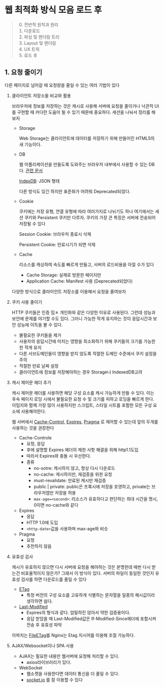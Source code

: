 # 웹 최적화 방식 모음 로드 후

> 0. 전반적 원칙과 원리
> 1. 다운로드
> 2. 파싱 및 렌더링 트리
> 3. Layout 및 렌더링
> 4. UX 트릭
> 5. 로드 후

## 1. 요청 줄이기

다른 페이지로 넘어갈 때 요청량을 줄일 수 있는 여러 기법이 있다

1. 클라이언트 저장소들 비교와 활용

   브라우저에 정보를 저장하는 것은 캐시로 사용해 서버에 요청을 줄이거나 낙관적 UI를 구현할 때 커다란 도움이 될 수 있기 때문에 중요하다. 세션을 나눠서 정리를 해보자

   - Storage

     Web Storage는 클라이언트에 데이터를 저장하기 위해 만들어진 HTML5의 새 기능이다.

   - DB

     웹 어플리케이션을 만들도록 도와주는 브라우저 내부에서 사용할 수 있는 DB다. [관련 문서](https://hacks.mozilla.org/2010/06/beyond-html5-database-apis-and-the-road-to-indexeddb/)

     [IndexDB](https://developer.mozilla.org/en-US/docs/Web/API/IndexedDB_API): JSON 형태

     다른 방식도 있긴 하지만 표준화가 어려워 Deprecated되었다.

   - Cookie

     쿠키에는 저장 유형, 연결 유형에 따라 여러가지로 나뉘기도 하나 여기에서는 세션 쿠키와 Persistent 쿠키만 다루자. 쿠키의 가장 큰 특징은 서버에 전송되어 저장될 수 있다

     Session Cookie: 브라우저 종료시 삭제

     Persistent Cookie: 만료시기가 되면 삭제

   - Cache

     리소스를 캐싱하여 속도를 빠르게 만들고, 서버의 로드비용을 아낄 수가 있다

     - Cache Storage: 실제로 방문한 페이지만
     - Application Cache: Manifest 사용 (Deprecated되었다)

   다양한 방식으로 클라이언트 저장소를 이용해서 요청을 줄여보자

2. 쿠키 사용 줄이기

   HTTP 쿠키들은 인증 밈ㅊ 개인화와 같은 다양한 이유로 사용된다. 그런데 성능과 보안에 문제를 야기할 수도 있다. 그러니 가능한 작게 유지하는 것이 응답시간과 보안 성능에 이득을 볼 수 있다.

   - 불필요한 쿠키들을 제거
   - 사용자의 응답시간에 미치는 영향을 최소화하기 위해 쿠키들의 크기를 가능한 한 작게 유지
   - 다른 서브도메인들이 영향을 받지 않도록 적절한 도메인 수준에서 쿠키 설정을 주의
   - 적절한 만료 날짜 설정
   - 클라이언트에 정보를 저장해야하는 경우 Storage나 IndexedDB고려

3. 캐시 제어문 헤더 추가

   캐시 제어문 헤더를 사용하면 해당 구성 요소를 캐시 가능하게 만들 수 있다. 이는 후속 페이지 로딩 시에서 불필요한 요청 수 및 크기를 피하고 로딩을 빠르게 한다. 이밈지와 함께 가장 많이 사용하지만 스크립트, 스타일 시트를 포함한 모든 구성 요소에 사용해야한다.

   웹 서버에서 [Cache-Control](https://developer.mozilla.org/en-US/docs/Web/HTTP/Headers/Cache-Control), [Expires](https://developer.mozilla.org/en-US/docs/Web/HTTP/Headers/Expires), [Pragma](https://developer.mozilla.org/en-US/docs/Web/HTTP/Headers/Pragma) 로 제어할 수 있는데 앞의 두개를 사용하는 것을 권장한다

   - Cache-Controle
     - 요청, 응답
     - 후에 설명할 Expires 헤더의 제한 사항 해결을 위해 http1.1도입
     - 따라서 Expires와 충돌 시 우선한다.
     - 종류
       - no-sotre: 캐시하지 않고, 항상 다시 다운로드
       - no-cache: 캐시하지만, 재검증을 위한 요청
       - must-revalidate: 만료된 캐시만 재검증
       - public | private: public은 프록시에 저장을 호영하고, private는 브라우저엠만 저장을 허용
       - `max-age=<second>`: 리소스가 유효하다고 판단하는 최대 시간을 명시, 0이면 no-cache와 같다
   - Expires
     - 응답
     - HTTP 1.0에 도입
     - `<http-date>`값을 사용하며 max-age와 비슷
   - Pragma
     - 요청
     - 추천하지 않음

4. 유효성 검사

   캐시가 유효하지 않으면 다시 서버에 요청을 해야하는 것은 분명한데 매번 다시 받는건 비효율적이지 않은가? 그래서 이 방식이 있다. 서버의 파일이 동일한 것인지 유효성 검사를 하면 다운로드를 줄일 수 있다

   - [ETag](https://developer.mozilla.org/en-US/docs/Web/HTTP/Headers/ETag) 
     - 특정 버전의 구성 요소를 고유하게 식별하는 문자열을 일종의 해시값이라 생각하면 쉽다.
   - [Last-Modified](https://developer.mozilla.org/ko/docs/Web/HTTP/Headers/Last-Modified)
     - Expires의 형식과 같다. 엄밀하진 않아서 약한 검증용이다.
     - 응답 받았을 때 Last-Modified값은 If-Modified-Since헤더에 포함시켜 전송 후 유효성 파악

   아파치는 [FileETag](https://httpd.apache.org/docs/2.4/mod/core.html#fileetag)를 Nginx는 Etag 지시어를 이용해 조절 가능하다.

5. AJAX/Websocket이나 SPA 사용

   - AJAX는 필요한 내용만 웹서버에 요청해 처리할 수 있다.
     - axios라이브러리가 있다.
   - WebSocket
     - 웹소켓을 사용한다면 데이터 통신을 더 줄일 수 있다.
     - [socket.io](https://socket.io/) 를 잘 이용할 수 있다

